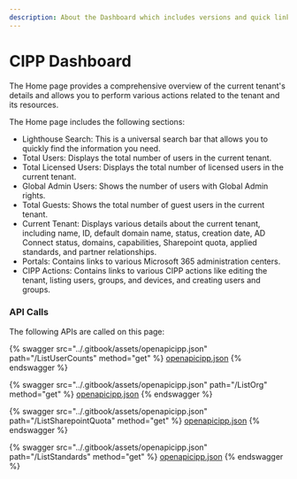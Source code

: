 ```yaml
---
description: About the Dashboard which includes versions and quick links
---
```


# CIPP Dashboard

The Home page provides a comprehensive overview of the current tenant's details and allows you to perform various actions related to the tenant and its resources.

The Home page includes the following sections:

* Lighthouse Search: This is a universal search bar that allows you to quickly find the information you need.
* Total Users: Displays the total number of users in the current tenant.
* Total Licensed Users: Displays the total number of licensed users in the current tenant.
* Global Admin Users: Shows the number of users with Global Admin rights.
* Total Guests: Shows the total number of guest users in the current tenant.
* Current Tenant: Displays various details about the current tenant, including name, ID, default domain name, status, creation date, AD Connect status, domains, capabilities, Sharepoint quota, applied standards, and partner relationships.
* Portals: Contains links to various Microsoft 365 administration centers.
* CIPP Actions: Contains links to various CIPP actions like editing the tenant, listing users, groups, and devices, and creating users and groups.

### API Calls

The following APIs are called on this page:



{% swagger src="../.gitbook/assets/openapicipp.json" path="/ListUserCounts" method="get" %}
[openapicipp.json](../.gitbook/assets/openapicipp.json)
{% endswagger %}

{% swagger src="../.gitbook/assets/openapicipp.json" path="/ListOrg" method="get" %}
[openapicipp.json](../.gitbook/assets/openapicipp.json)
{% endswagger %}

{% swagger src="../.gitbook/assets/openapicipp.json" path="/ListSharepointQuota" method="get" %}
[openapicipp.json](../.gitbook/assets/openapicipp.json)
{% endswagger %}

{% swagger src="../.gitbook/assets/openapicipp.json" path="/ListStandards" method="get" %}
[openapicipp.json](../.gitbook/assets/openapicipp.json)
{% endswagger %}

